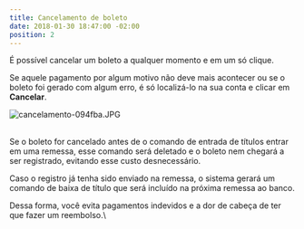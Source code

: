 ```yaml
---
title: Cancelamento de boleto
date: 2018-01-30 18:47:00 -02:00
position: 2
---
```


É possível cancelar um boleto a qualquer momento e em um só clique.

Se aquele pagamento por algum motivo não deve mais acontecer ou se o boleto foi gerado com algum erro, é só localizá-lo na sua conta e clicar em **Cancelar**.

![cancelamento-094fba.JPG](/uploads/cancelamento-094fba.JPG)

\
Se o boleto for cancelado antes de o comando de entrada de títulos entrar em uma remessa, esse comando será deletado e o boleto nem chegará a ser registrado, evitando esse custo desnecessário.

Caso o registro já tenha sido enviado na remessa, o sistema gerará um comando de baixa de título que será incluído na próxima remessa ao banco.

Dessa forma, você evita pagamentos indevidos e a dor de cabeça de ter que fazer um reembolso.\
